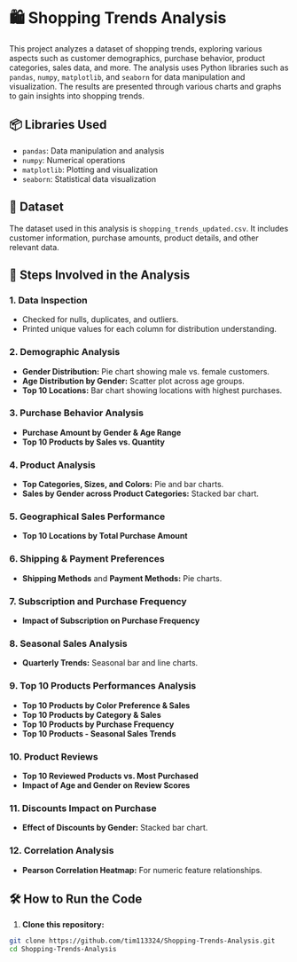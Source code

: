 # 🛍️ Shopping Trends Analysis

This project analyzes a dataset of shopping trends, exploring various aspects such as customer demographics, purchase behavior, product categories, sales data, and more. The analysis uses Python libraries such as `pandas`, `numpy`, `matplotlib`, and `seaborn` for data manipulation and visualization. The results are presented through various charts and graphs to gain insights into shopping trends.

## 📦 Libraries Used

- `pandas`: Data manipulation and analysis  
- `numpy`: Numerical operations  
- `matplotlib`: Plotting and visualization  
- `seaborn`: Statistical data visualization  

## 📁 Dataset

The dataset used in this analysis is `shopping_trends_updated.csv`. It includes customer information, purchase amounts, product details, and other relevant data.

## 🧭 Steps Involved in the Analysis

### 1. **Data Inspection**
- Checked for nulls, duplicates, and outliers.
- Printed unique values for each column for distribution understanding.

### 2. **Demographic Analysis**
- **Gender Distribution:** Pie chart showing male vs. female customers.
- **Age Distribution by Gender:** Scatter plot across age groups.
- **Top 10 Locations:** Bar chart showing locations with highest purchases.


### 3. **Purchase Behavior Analysis**
- **Purchase Amount by Gender & Age Range**
- **Top 10 Products by Sales vs. Quantity**

### 4. **Product Analysis**
- **Top Categories, Sizes, and Colors:** Pie and bar charts.
- **Sales by Gender across Product Categories:** Stacked bar chart.

### 5. **Geographical Sales Performance**
- **Top 10 Locations by Total Purchase Amount**

### 6. **Shipping & Payment Preferences**
- **Shipping Methods** and **Payment Methods:** Pie charts.

### 7. **Subscription and Purchase Frequency**
- **Impact of Subscription on Purchase Frequency**

### 8. **Seasonal Sales Analysis**
- **Quarterly Trends:** Seasonal bar and line charts.

### 9. **Top 10 Products Performances Analysis**
- **Top 10 Products by Color Preference & Sales**
- **Top 10 Products by Category & Sales**
- **Top 10 Products by Purchase Frequency**
- **Top 10 Products - Seasonal Sales Trends**

### 10. **Product Reviews**
- **Top 10 Reviewed Products vs. Most Purchased**
- **Impact of Age and Gender on Review Scores**

### 11. **Discounts Impact on Purchase**
- **Effect of Discounts by Gender:** Stacked bar chart.

### 12. **Correlation Analysis**
- **Pearson Correlation Heatmap:** For numeric feature relationships.

## 🛠️ How to Run the Code

1. **Clone this repository:**

```bash
git clone https://github.com/tim113324/Shopping-Trends-Analysis.git
cd Shopping-Trends-Analysis
